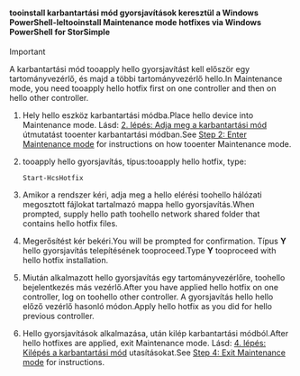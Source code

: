 <!--author=SharS last changed: 9/17/15-->

#### <a name="tooinstall-maintenance-mode-hotfixes-via-windows-powershell-for-storsimple"></a><span data-ttu-id="5fe4b-101">tooinstall karbantartási mód gyorsjavítások keresztül a Windows PowerShell-lel</span><span class="sxs-lookup"><span data-stu-id="5fe4b-101">tooinstall Maintenance mode hotfixes via Windows PowerShell for StorSimple</span></span>
> [!IMPORTANT]
> <span data-ttu-id="5fe4b-102">A karbantartási mód tooapply hello gyorsjavítást kell először egy tartományvezérlő, és majd a többi tartományvezérlő hello.</span><span class="sxs-lookup"><span data-stu-id="5fe4b-102">In Maintenance mode, you need tooapply hello hotfix first on one controller and then on hello other controller.</span></span>
> 
> 

1. <span data-ttu-id="5fe4b-103">Hely hello eszköz karbantartási módba.</span><span class="sxs-lookup"><span data-stu-id="5fe4b-103">Place hello device into Maintenance mode.</span></span> <span data-ttu-id="5fe4b-104">Lásd: [2. lépés: Adja meg a karbantartási mód](../articles/storsimple/storsimple-update-device.md#step2) útmutatást tooenter karbantartási módban.</span><span class="sxs-lookup"><span data-stu-id="5fe4b-104">See [Step 2: Enter Maintenance mode](../articles/storsimple/storsimple-update-device.md#step2) for instructions on how tooenter Maintenance mode.</span></span>
2. <span data-ttu-id="5fe4b-105">tooapply hello gyorsjavítás, típus:</span><span class="sxs-lookup"><span data-stu-id="5fe4b-105">tooapply hello hotfix, type:</span></span>
   
     `Start-HcsHotfix` 
3. <span data-ttu-id="5fe4b-106">Amikor a rendszer kéri, adja meg a hello elérési toohello hálózati megosztott fájlokat tartalmazó mappa hello gyorsjavítás.</span><span class="sxs-lookup"><span data-stu-id="5fe4b-106">When prompted, supply hello path toohello network shared folder that contains hello hotfix files.</span></span>
4. <span data-ttu-id="5fe4b-107">Megerősítést kér bekéri.</span><span class="sxs-lookup"><span data-stu-id="5fe4b-107">You will be prompted for confirmation.</span></span> <span data-ttu-id="5fe4b-108">Típus **Y** hello gyorsjavítás telepítésének tooproceed.</span><span class="sxs-lookup"><span data-stu-id="5fe4b-108">Type **Y** tooproceed with hello hotfix installation.</span></span>
5. <span data-ttu-id="5fe4b-109">Miután alkalmazott hello gyorsjavítás egy tartományvezérlőre, toohello bejelentkezés más vezérlő.</span><span class="sxs-lookup"><span data-stu-id="5fe4b-109">After you have applied hello hotfix on one controller, log on toohello other controller.</span></span> <span data-ttu-id="5fe4b-110">A gyorsjavítás hello hello előző vezérlő hasonló módon.</span><span class="sxs-lookup"><span data-stu-id="5fe4b-110">Apply hello hotfix as you did for hello previous controller.</span></span>
6. <span data-ttu-id="5fe4b-111">Hello gyorsjavítások alkalmazása, után kilép karbantartási módból.</span><span class="sxs-lookup"><span data-stu-id="5fe4b-111">After hello hotfixes are applied, exit Maintenance mode.</span></span> <span data-ttu-id="5fe4b-112">Lásd: [4. lépés: Kilépés a karbantartási mód](../articles/storsimple/storsimple-update-device.md#step4) utasításokat.</span><span class="sxs-lookup"><span data-stu-id="5fe4b-112">See [Step 4: Exit Maintenance mode](../articles/storsimple/storsimple-update-device.md#step4) for instructions.</span></span>

